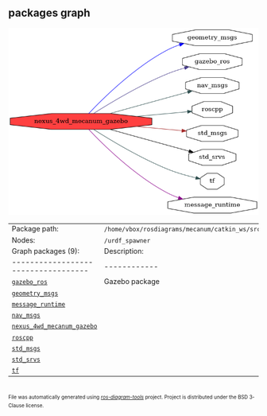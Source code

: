 <!--
File was automatically generated using 'ros-diagram-tools' project.
Project is distributed under the BSD 3-Clause license.
-->

## packages graph

[![nexus_4wd_mecanum_gazebo](nexus_4wd_mecanum_gazebo.png "nexus_4wd_mecanum_gazebo")](nexus_4wd_mecanum_gazebo.png)

|     |     |
| --- | --- |
| Package path: | `/home/vbox/rosdiagrams/mecanum/catkin_ws/src/nexus_4wd_mecanum_gazebo` |
| Nodes: | `/urdf_spawner` |
| Graph packages (9): | Description: |
| ----------------------------------- | ------------ |
| [`gazebo_ros`](gazebo_ros.html) | Gazebo package |
| [`geometry_msgs`](geometry_msgs.html) |  |
| [`message_runtime`](message_runtime.html) |  |
| [`nav_msgs`](nav_msgs.html) |  |
| [`nexus_4wd_mecanum_gazebo`](nexus_4wd_mecanum_gazebo.html) |  |
| [`roscpp`](roscpp.html) |  |
| [`std_msgs`](std_msgs.html) |  |
| [`std_srvs`](std_srvs.html) |  |
| [`tf`](tf.html) |  |


</br>
<font size="1">
File was automatically generated using <a href="https://github.com/anetczuk/ros-diagram-tools"><i>ros-diagram-tools</i></a> project.
Project is distributed under the BSD 3-Clause license.
</font>
